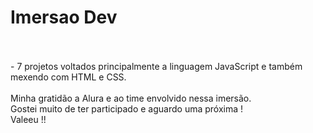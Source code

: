 # Imersao Dev
<br>
<br>
- 7 projetos voltados principalmente a linguagem JavaScript e também mexendo com HTML e CSS.
<br>
<br>
Minha gratidão a Alura e ao time envolvido nessa imersão. <br>
Gostei muito de ter participado e aguardo uma próxima ! <br>
Valeeu !!